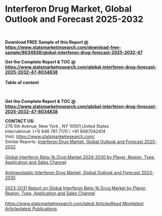 <h1>Interferon Drug Market, Global Outlook and Forecast 2025-2032</h1><br/><p><strong>Download FREE Sample of this Report @ <a href="https://www.statsmarketresearch.com/download-free-sample/8034838/global-interferon-drug-forecast-2025-2032-47">https://www.statsmarketresearch.com/download-free-sample/8034838/global-interferon-drug-forecast-2025-2032-47</a></strong></p><div><b>Get the Complete Report & TOC @ <a href="https://www.statsmarketresearch.com/global-interferon-drug-forecast-2025-2032-47-8034838">https://www.statsmarketresearch.com/global-interferon-drug-forecast-2025-2032-47-8034838</a></b></div><br><b>Table of content</b><p><br><div><b>Get the Complete Report & TOC @ <a href="https://www.statsmarketresearch.com/global-interferon-drug-forecast-2025-2032-47-8034838">https://www.statsmarketresearch.com/global-interferon-drug-forecast-2025-2032-47-8034838</a></b></div></p> <b>CONTACT US:</b><br>276 5th Avenue, New York , NY 10001,United States<br>International: (+1) 646 781 7170 / +91 8087042414<br>Visit: <a href="https://www.statsmarketresearch.com/">https://www.statsmarketresearch.com/</a><br>Similar Reports: <a href="https://www.statsmarketresearch.com/global-interferon-drug-forecast-2025-2032-47-8034838">Interferon Drug Market, Global Outlook and Forecast 2025-2032</a><br/><br/><a href="https://www.statsmarketresearch.com/global-interferon-drug-forecast-2025-2032-47-8034838">Global Interferon Beta-1b Drug Market 2024-2030 by Player, Region, Type, Application and Sales Channel</a><br/><br/><a href="https://www.statsmarketresearch.com/global-interferon-drug-forecast-2025-2032-47-8034838">Antineoplastic Interferon Drug Market, Global Outlook and Forecast 2023-2035</a><br/><br/><a href="https://www.statsmarketresearch.com/global-interferon-drug-forecast-2025-2032-47-8034838">2023-2031 Report on Global Interferon Beta-1b Drug Market by Player, Region, Type, Application and Sales Channel</a><br/><br/><a href="https://gyeongbokgung.com">https://www.statsmarketresearch.com/</a><a href="https://hallyeomaritime.com">latest Articles</a><a href="https://jingwansa.com">Read More</a><a href=https://nguoiviet.jp/">latest Articles</a><a href="https://www.intelmarketresearch.com/">latest Publications</a>